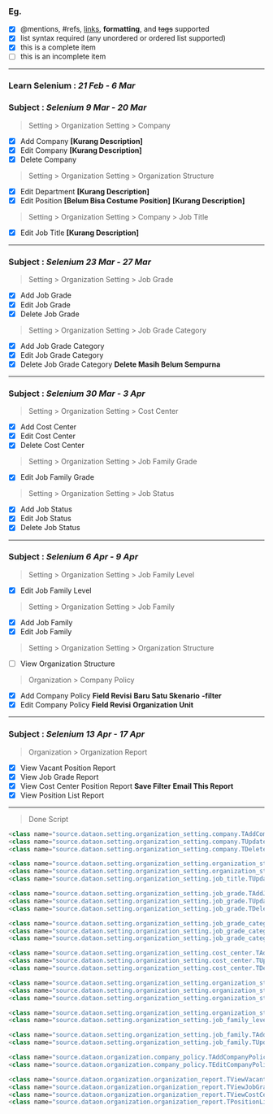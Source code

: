### Eg.
- [x] @mentions, #refs, [links](), **formatting**, and <del>tags</del> supported
- [x] list syntax required (any unordered or ordered list supported)
- [x] this is a complete item
- [ ] this is an incomplete item
---

### Learn Selenium       : *21 Feb - 6 Mar*

### Subject              : *Selenium 9 Mar - 20 Mar*
> Setting > Organization Setting > Company
- [x] Add Company **[Kurang Description]**
- [x] Edit Company **[Kurang Description]**
- [x] Delete Company  
> Setting > Organization Setting >  Organization Structure
- [x] Edit Department **[Kurang Description]**
- [x] Edit Position **[Belum Bisa Costume Position]** **[Kurang Description]**
> Setting > Organization Setting > Company > Job Title
- [x] Edit Job Title **[Kurang Description]**
---
	
### Subject              : *Selenium 23 Mar - 27 Mar*
> Setting > Organization Setting > Job Grade
- [x] Add Job Grade 
- [x] Edit Job Grade
- [x] Delete Job Grade 
> Setting > Organization Setting > Job Grade Category
- [x] Add Job Grade Category
- [x] Edit Job Grade Category 
- [x] Delete Job Grade Category  **Delete Masih Belum Sempurna**
---

### Subject              :  *Selenium 30 Mar - 3 Apr*
> Setting > Organization Setting > Cost Center
- [x] Add Cost Center  
- [x] Edit Cost Center
- [x] Delete Cost Center
> Setting > Organization Setting > Job Family Grade
- [x] Edit Job Family Grade
> Setting > Organization Setting > Job Status
- [x] Add Job Status
- [x] Edit Job Status
- [x] Delete Job Status
---

### Subject              :  *Selenium 6 Apr - 9 Apr*
> Setting > Organization Setting > Job Family Level
- [x] Edit Job Family Level 
> Setting > Organization Setting > Job Family
- [x] Add Job Family
- [x] Edit Job Family 
> Setting > Organization Setting > Organization Structure
- [ ] View Organization Structure
> Organization > Company Policy
- [x] Add Company Policy **Field Revisi** **Baru Satu Skenario** **-filter**
- [x] Edit Company Policy **Field Revisi** **Organization Unit**
---

### Subject              :  *Selenium 13 Apr - 17 Apr*
> Organization > Organization Report
- [x] View Vacant Position Report   
- [x] View Job Grade Report
- [x] View Cost Center Position Report **Save Filter** **Email This Report**
- [x] View Position List Report
---

> Done Script
```JAVA
<class name="source.dataon.setting.organization_setting.company.TAddCompany"/>
<class name="source.dataon.setting.organization_setting.company.TUpdateCompany"/>
<class name="source.dataon.setting.organization_setting.company.TDeleteCompany"/>

<class name="source.dataon.setting.organization_setting.organization_structure.TUpdateDepartement"/>
<class name="source.dataon.setting.organization_setting.organization_structure.TUpdatePosition"/>
<class name="source.dataon.setting.organization_setting.job_title.TUpdateJobTitle"/>

<class name="source.dataon.setting.organization_setting.job_grade.TAddJobGrade"/>
<class name="source.dataon.setting.organization_setting.job_grade.TUpdateJobGrade"/>
<class name="source.dataon.setting.organization_setting.job_grade.TDeleteJobGrade"/>

<class name="source.dataon.setting.organization_setting.job_grade_category.TAddJobGradeCategory"/>
<class name="source.dataon.setting.organization_setting.job_grade_category.TUpdateJobGradeCategory"/>
<class name="source.dataon.setting.organization_setting.job_grade_category.TDeleteJobGradeCategory"/>

<class name="source.dataon.setting.organization_setting.cost_center.TAddCostCenter"/>
<class name="source.dataon.setting.organization_setting.cost_center.TUpdateCostCenter"/>
<class name="source.dataon.setting.organization_setting.cost_center.TDeleteCostCenter"/>

<class name="source.dataon.setting.organization_setting.organization_structure.job_status.TAddJobStatus"/>
<class name="source.dataon.setting.organization_setting.organization_structure.job_status.TUpdateJobStatus"/>
<class name="source.dataon.setting.organization_setting.organization_structure.job_status.TDeleteJobStatus"/>

<class name="source.dataon.setting.organization_setting.organization_structure.job_family_grade.TUpdateJobFamilyGrade"/>
<class name="source.dataon.setting.organization_setting.job_family_level.TUpdateJobFamilyLevel"/>

<class name="source.dataon.setting.organization_setting.job_family.TAddJobFamily"/>
<class name="source.dataon.setting.organization_setting.job_family.TUpdateJobFamily"/>

<class name="source.dataon.organization.company_policy.TAddCompanyPolicy"/>
<class name="source.dataon.organization.company_policy.TEditCompanyPolicy"/>

<class name="source.dataon.organization.organization_report.TViewVacantPositionReport"/>
<class name="source.dataon.organization.organization_report.TViewJobGradeReport"/>
<class name="source.dataon.organization.organization_report.TViewCostCenterReport"/>
<class name="source.dataon.organization.organization_report.TPositionListReport"/>

```

	
	 
	 
	
	  

	
	 
	
	 
	 
	 
    
	
	 
	
	 
	
